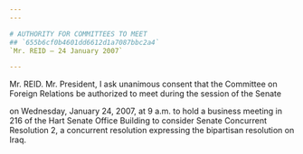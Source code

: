 ```yaml
---
---

# AUTHORITY FOR COMMITTEES TO MEET
## `655b6cf0b4601dd6612d1a7087bbc2a4`
`Mr. REID — 24 January 2007`

---
```



Mr. REID. Mr. President, I ask unanimous consent that the Committee 
on Foreign Relations be authorized to meet during the session of the 
Senate


on Wednesday, January 24, 2007, at 9 a.m. to hold a business meeting in 
216 of the Hart Senate Office Building to consider Senate Concurrent 
Resolution 2, a concurrent resolution expressing the bipartisan 
resolution on Iraq.